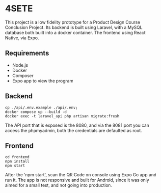 # 4SETE

This project is a low fidelity prototype for a Product Design Course Conclusion Project. Its backend is built using Laravel, with a MySQL database both built into a docker container. The frontend using React Native, via Expo.

## Requirements
- Node.js
- Docker
- Composer
- Expo app to view the program

## Backend
```
cp ./api/.env.example ./api/.env;
docker compose up --build -d
docker exec -t laravel_api php artisan migrate:fresh
```
The API port that is exposed is the 8080, and via the 8081 port you can access the phpmyadmin, both the credentials are defaulted as root. 

## Frontend
```
cd frontend
npm install
npm start
```
After the 'npm start', scan the QR Code on console using Expo Go app and run it. The app is not responsive and built for Android, since it was only aimed for a small test, and not going into production. 
